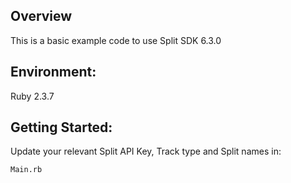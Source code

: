 ## Overview
This is a basic example code to use Split SDK 6.3.0

## Environment:

Ruby 2.3.7

## Getting Started:

Update your relevant Split API Key, Track type and Split names in:

```
Main.rb
```
